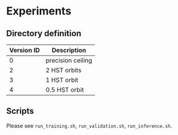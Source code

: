# Experiments

## Directory definition

| Version ID | Description |
|---    |---    |
| 0 | precision ceiling |
| 2 | 2 HST orbits |
| 3 | 1 HST orbit |
| 4 | 0.5 HST orbit |

## Scripts
Please see `run_training.sh`, `run_validation.sh`, `run_inference.sh`.